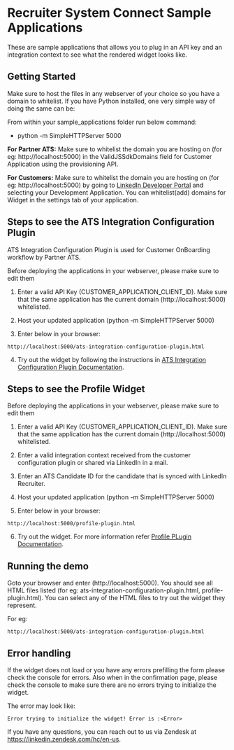 # Recruiter System Connect Sample Applications

These are sample applications that allows you to plug in an API key and an integration context to see what the rendered widget looks like. 

## Getting Started

 Make sure to host the files in any webserver of your choice so you have a domain to whitelist. If you have Python installed, one very simple way of doing the same can be:

 From within your sample_applications folder run below command:
 - python -m SimpleHTTPServer 5000
 
 **For Partner ATS:**
 Make sure to whitelist the domain you are hosting on (for eg: http://localhost:5000) in the ValidJSSdkDomains field for Customer Application using the provisioning API.

 **For Customers:**
 Make sure to whitelist the domain you are hosting on (for eg: http://localhost:5000) by going to [LinkedIn Developer Portal](https://www.linkedin.com/developers/) and selecting your Development Application. You can whitelist(add) domains for Widget in the settings tab of your application. 

 ## Steps to see the ATS Integration Configuration Plugin

 ATS Integration Configuration Plugin is used for Customer OnBoarding workflow by Partner ATS.

Before deploying the applications in your webserver, please make sure to edit them 

1. Enter a valid API Key (CUSTOMER_APPLICATION_CLIENT_ID). Make sure that the same application has the current domain (http://localhost:5000) whitelisted.

2. Host your updated application (python -m SimpleHTTPServer 5000)

3. Enter below in your browser:
```
http://localhost:5000/ats-integration-configuration-plugin.html
```

4. Try out the widget by following the instructions in [ATS Integration Configuration Plugin Documentation](https://docs.microsoft.com/en-gb/linkedin/talent/middleware-platform/customer-configuration#2-display-the-ats-integration-configuration-plugin).

 ## Steps to see the Profile Widget

Before deploying the applications in your webserver, please make sure to edit them 

1. Enter a valid API Key (CUSTOMER_APPLICATION_CLIENT_ID). Make sure that the same application has the current domain (http://localhost:5000) whitelisted.

2. Enter a valid integration context received from the customer configuration plugin or shared via LinkedIn in a mail.

3. Enter an ATS Candidate ID for the candidate that is synced with LinkedIn Recruiter.

4. Host your updated application (python -m SimpleHTTPServer 5000)

5. Enter below in your browser:
```
http://localhost:5000/profile-plugin.html
```

6. Try out the widget. For more information refer [Profile PLugin Documentation](https://docs.microsoft.com/en-gb/linkedin/talent/recruiter-system-connect/profile-plugin).

## Running the demo
Goto your browser and enter (http://localhost:5000). You should see all HTML files listed (for eg: ats-integration-configuration-plugin.html, profile-plugin.html). You can select any of the HTML files to try out the widget they represent.

For eg:

```
http://localhost:5000/ats-integration-configuration-plugin.html
```

## Error handling

If the widget does not load or you have any errors prefilling the form please check the console for errors. Also when in the confirmation page, please check the console to make sure there are no errors trying to initialize the widget.

The error may look like:

```
Error trying to initialize the widget! Error is :<Error>
```

If you have any questions, you can reach out to us via Zendesk at https://linkedin.zendesk.com/hc/en-us.

